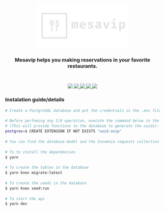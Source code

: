 <h1 align="center">
  <img alt="Mesavip" title="Mesavip" src=".github/logo-transparent.png" width="300px" />
</h1>

<h3 align="center"> Mesavip helps you making reservations in your favorite restaurants. </h3>

<br>
<p align="center">
 
  <a href="https://mesavip.netlify.app" target="_blank" style="text-decoration:none" color="red">
    <img src="https://img.shields.io/badge/mesavip website-473B4A?style=for-the-badge&logo=netlify">
  </a>
  
  <a href="https://github.com/danielmarques12/mesavip-web" target="_blank">
    <img src="https://img.shields.io/badge/react frontend-473B4A?style=for-the-badge&logo=react">
  </a>
  
  <a href="https://www.figma.com/file/mv6AkW8Z2HLsKrvG2FXLuI/MESAVIP?node-id=0%3A1" target="_blank">
    <img src="https://img.shields.io/badge/mesavip Figma-F24E1E?style=for-the-badge&logo=figma&logoColor=white&color=473B4A">
  </a>
  
  <a href="https://raw.githubusercontent.com/danielmarques12/mesavip-api-tsc/main/.github/database.png" target="_blank">
    <img src="https://img.shields.io/badge/database model-316192?style=for-the-badge&logo=postgresql&logoColor=white&color=473B4A">
  </a>
  
  <a href="https://www.notion.so/Queries-0697a2735333468a85ab69a96ec10a90" target="_blank">
    <img src="https://img.shields.io/badge/database main queries-316192?style=for-the-badge&logo=notion&logoColor=white&color=473B4A">
  </a>
  
</p>

### Instalation guide/details

```bash
# Create a PostgreSQL database and put the credentials in the .env file.

# Before perfoming any I/O operation, execute the command below in the database.
# (This will provide functions to the database to generate the uuids):
postgres=$ CREATE EXTENSION IF NOT EXISTS "uuid-ossp"

# You can find the database model and the Insomnia requests collection inside the .github folder.

# To to install the dependencies
$ yarn

# To create the tables in the database
$ yarn knex migrate:latest

# To create the seeds in the database
$ yarn knex seed:run

# To start the api
$ yarn dev
```
